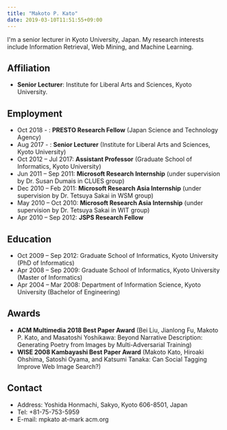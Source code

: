 ```yaml
---
title: "Makoto P. Kato"
date: 2019-03-10T11:51:55+09:00
---
```


I'm a senior lecturer in Kyoto University, Japan. 
My research interests include Information Retrieval, Web Mining, and Machine Learning.

## Affiliation
- **Senior Lecturer**: Institute for Liberal Arts and Sciences, Kyoto University.

## Employment
- Oct 2018 - : **PRESTO Research Fellow** (Japan Science and Technology Agency)
- Aug 2017 - : **Senior Lecturer** (Institute for Liberal Arts and Sciences, Kyoto University)
- Oct 2012 – Jul 2017: **Assistant Professor** (Graduate School of Informatics, Kyoto University)
- Jun 2011 – Sep 2011: **Microsoft Research Internship** (under supervision by Dr. Susan Dumais in CLUES group)
- Dec 2010 – Feb 2011: **Microsoft Research Asia Internship** (under supervision by Dr. Tetsuya Sakai in WSM group)
- May 2010 – Oct 2010: **Microsoft Research Asia Internship** (under supervision by Dr. Tetsuya Sakai in WIT group)
- Apr 2010 – Sep 2012: **JSPS Research Fellow**

## Education
- Oct 2009 – Sep 2012: Graduate School of Informatics, Kyoto University (PhD of Informatics)
- Apr 2008 – Sep 2009: Graduate School of Informatics, Kyoto University (Master of Informatics)
- Apr 2004 – Mar 2008: Department of Information Science, Kyoto University (Bachelor of Engineering)

## Awards
- **ACM Multimedia 2018 Best Paper Award**
(Bei Liu, Jianlong Fu, Makoto P. Kato, and Masatoshi Yoshikawa: Beyond Narrative Description: Generating Poetry from Images by Multi-Adversarial Training)
- **WISE 2008 Kambayashi Best Paper Award**
(Makoto Kato, Hiroaki Ohshima, Satoshi Oyama, and Katsumi Tanaka: Can Social Tagging Improve Web Image Search?)

## Contact
- Address: Yoshida Honmachi, Sakyo, Kyoto 606-8501, Japan
- Tel: +81-75-753-5959
- E-mail: mpkato at-mark acm.org
